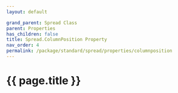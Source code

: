```yaml
---
layout: default

grand_parent: Spread Class
parent: Properties
has_children: false
title: Spread.ColumnPosition Property
nav_order: 4
permalink: /package/standard/spread/properties/columnposition
---
```

# {{ page.title }}
